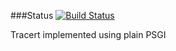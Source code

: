 ###Status
[![Build Status](https://travis-ci.org/szabgab/tracert.png)](https://travis-ci.org/szabgab/tracert)


Tracert implemented using plain PSGI

